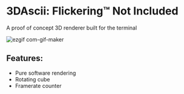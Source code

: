 # 3DAscii: Flickering™ Not Included
A proof of concept 3D renderer built for the terminal

![ezgif com-gif-maker](https://user-images.githubusercontent.com/55419973/204216809-9471ddf2-abae-427e-821c-12d75763ca17.gif)

## Features:
- Pure software rendering
- Rotating cube
- Framerate counter
